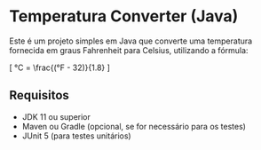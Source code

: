 # Temperatura Converter (Java)

Este é um projeto simples em Java que converte uma temperatura fornecida em graus Fahrenheit para Celsius, utilizando a fórmula:

\[
°C = \frac{(°F - 32)}{1.8}
\]

## Requisitos

- JDK 11 ou superior
- Maven ou Gradle (opcional, se for necessário para os testes)
- JUnit 5 (para testes unitários)

